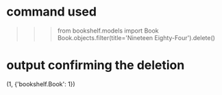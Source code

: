 # command used
>>> from bookshelf.models import Book
>>> Book.objects.filter(title='Nineteen Eighty-Four').delete()

# output confirming the deletion
(1, {'bookshelf.Book': 1})
